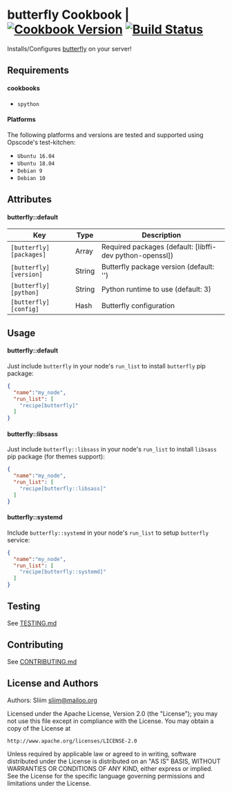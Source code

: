 # butterfly Cookbook | [![Cookbook Version](https://img.shields.io/cookbook/v/butterfly.svg)](https://supermarket.chef.io/cookbooks/butterfly) [![Build Status](https://travis-ci.org/sliim-cookbooks/butterfly.svg?branch=master)](https://travis-ci.org/sliim-cookbooks/butterfly) 

Installs/Configures [butterfly](https://github.com/paradoxxxzero/butterfly) on your server!

## Requirements

#### cookbooks
- `spython`

#### Platforms
The following platforms and versions are tested and supported using Opscode's test-kitchen:
- `Ubuntu 16.04`
- `Ubuntu 18.04`
- `Debian 9`
- `Debian 10`

## Attributes

#### butterfly::default
|    Key                  |  Type   |    Description                                           |
| ------------------------| ------- | -------------------------------------------------------- |
| `[butterfly][packages]` | Array   | Required packages (default: [libffi-dev python-openssl]) |
| `[butterfly][version]`  | String  | Butterfly package version (default: '')                  |
| `[butterfly][python]`   | String  | Python runtime to use (default: 3)                       |
| `[butterfly][config]`   | Hash    | Butterfly configuration                                  |

## Usage

#### butterfly::default

Just include `butterfly` in your node's `run_list` to install `butterfly` pip package:

```json
{
  "name":"my_node",
  "run_list": [
    "recipe[butterfly]"
  ]
}
```

#### butterfly::libsass

Just include `butterfly::libsass` in your node's `run_list` to install `libsass` pip package (for themes support):

```json
{
  "name":"my_node",
  "run_list": [
    "recipe[butterfly::libsass]"
  ]
}
```

#### butterfly::systemd

Include `butterfly::systemd` in your node's `run_list` to setup `butterfly` service:

```json
{
  "name":"my_node",
  "run_list": [
    "recipe[butterfly::systemd]"
  ]
}
```

## Testing

See [TESTING.md](TESTING.md)

## Contributing

See [CONTRIBUTING.md](CONTRIBUTING.md)

## License and Authors

Authors: Sliim <sliim@mailoo.org>

Licensed under the Apache License, Version 2.0 (the "License"); you may not use this file except in compliance with the License. You may obtain a copy of the License at

    http://www.apache.org/licenses/LICENSE-2.0

Unless required by applicable law or agreed to in writing, software distributed under the License is distributed on an "AS IS" BASIS, WITHOUT WARRANTIES OR CONDITIONS OF ANY KIND, either express or implied. See the License for the specific language governing permissions and limitations under the License.

